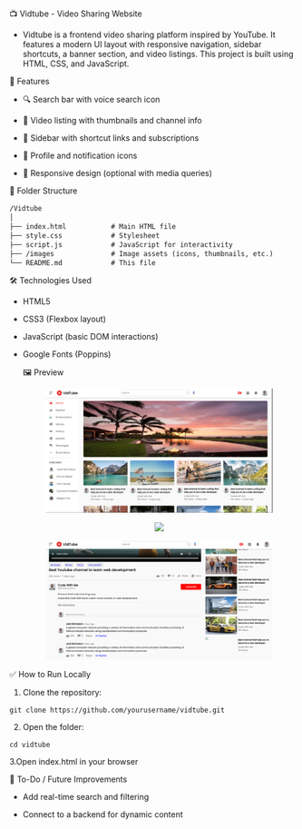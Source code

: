 
📺 Vidtube - Video Sharing Website
- Vidtube is a frontend video sharing platform inspired by YouTube. It features a modern UI layout with responsive navigation, sidebar shortcuts, a banner section, and video listings. This project is built using HTML, CSS, and JavaScript.

🚀 Features
- 🔍 Search bar with voice search icon

- 🎥 Video listing with thumbnails and channel info

- 🧭 Sidebar with shortcut links and subscriptions

- 👤 Profile and notification icons

- 📱 Responsive design (optional with media queries)

📁 Folder Structure
```
/Vidtube
│
├── index.html           # Main HTML file
├── style.css            # Stylesheet
├── script.js            # JavaScript for interactivity
├── /images              # Image assets (icons, thumbnails, etc.)
└── README.md            # This file

```
🛠️ Technologies Used
- HTML5

- CSS3 (Flexbox layout)

- JavaScript (basic DOM interactions)

- Google Fonts (Poppins)

  🖼️ Preview
  <p align="center">
    <img src="images\screenshot14.png" width="400">
  </p>

  <p align="center">
    <img src="images\screennhot15.png" width="400">
  </p>

  <p align="center">
    <img src="images\screenshot16.png" width="400">
  </p>

✅ How to Run Locally
1. Clone the repository:
```
git clone https://github.com/yourusername/vidtube.git
```

2. Open the folder:
```
cd vidtube
```

3.Open index.html in your browser


📌 To-Do / Future Improvements
 - Add real-time search and filtering

 - Connect to a backend for dynamic content
